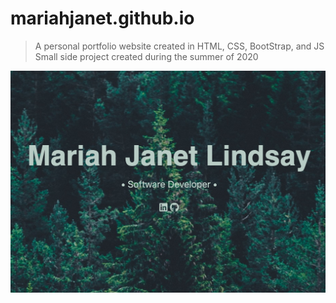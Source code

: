 # mariahjanet.github.io
> A personal portfolio website created in HTML, CSS, BootStrap, and JS
> Small side project created during the summer of 2020

![Website home](/img/WB.png)
